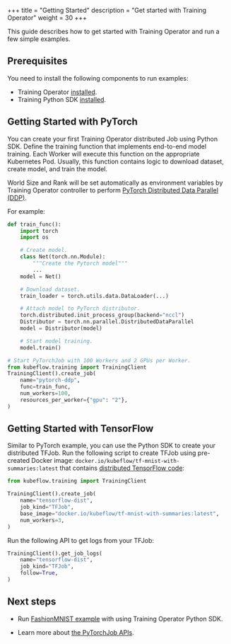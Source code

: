 +++
title = "Getting Started"
description = "Get started with Training Operator"
weight = 30
+++

This guide describes how to get started with Training Operator and run a few simple examples.

## Prerequisites

You need to install the following components to run examples:

- Training Operator [installed](/docs/components/training/installation/#installing-training-operator).
- Training Python SDK [installed](/docs/components/training/installation/#installing-training-python-sdk).

## Getting Started with PyTorch

You can create your first Training Operator distributed Job using Python SDK. Define the
training function that implements end-to-end model training. Each Worker will execute this
function on the appropriate Kubernetes Pod. Usually, this function contains logic to
download dataset, create model, and train the model.

World Size and Rank will be set automatically as environment variables by Training Operator
controller to perform [PyTorch Distributed Data Parallel (DDP)](https://pytorch.org/tutorials/intermediate/ddp_tutorial.html).

For example:

```python
def train_func():
    import torch
    import os

    # Create model.
    class Net(torch.nn.Module):
        """Create the Pytorch model"""
        ...
    model = Net()

    # Download dataset.
    train_loader = torch.utils.data.DataLoader(...)

    # Attach model to PyTorch distributor.
    torch.distributed.init_process_group(backend="nccl")
    Distributor = torch.nn.parallel.DistributedDataParallel
    model = Distributor(model)

    # Start model training.
    model.train()

# Start PyTorchJob with 100 Workers and 2 GPUs per Worker.
from kubeflow.training import TrainingClient
TrainingClient().create_job(
    name="pytorch-ddp",
    func=train_func,
    num_workers=100,
    resources_per_worker={"gpu": "2"},
)
```

## Getting Started with TensorFlow

Similar to PyTorch example, you can use the Python SDK to create your distributed TFJob. Run the
following script to create TFJob using pre-created Docker image:
`docker.io/kubeflow/tf-mnist-with-summaries:latest` that contains
[distributed TensorFlow code](https://github.com/kubeflow/training-operator/tree/e6b4300f9dfebb5c2a3269641c828add367688ee/examples/tensorflow/mnist_with_summaries):

```python
from kubeflow.training import TrainingClient

TrainingClient().create_job(
    name="tensorflow-dist",
    job_kind="TFJob",
    base_image="docker.io/kubeflow/tf-mnist-with-summaries:latest",
    num_workers=3,
)
```

Run the following API to get logs from your TFJob:

```python
TrainingClient().get_job_logs(
    name="tensorflow-dist",
    job_kind="TFJob",
    follow=True,
)
```

## Next steps

- Run [FashionMNIST example](https://github.com/kubeflow/training-operator/blob/7345e33b333ba5084127efe027774dd7bed8f6e6/examples/pytorch/image-classification/Train-CNN-with-FashionMNIST.ipynb) with using Training Operator Python SDK.

- Learn more about [the PyTorchJob APIs](/docs/components/training/pytorch/).
